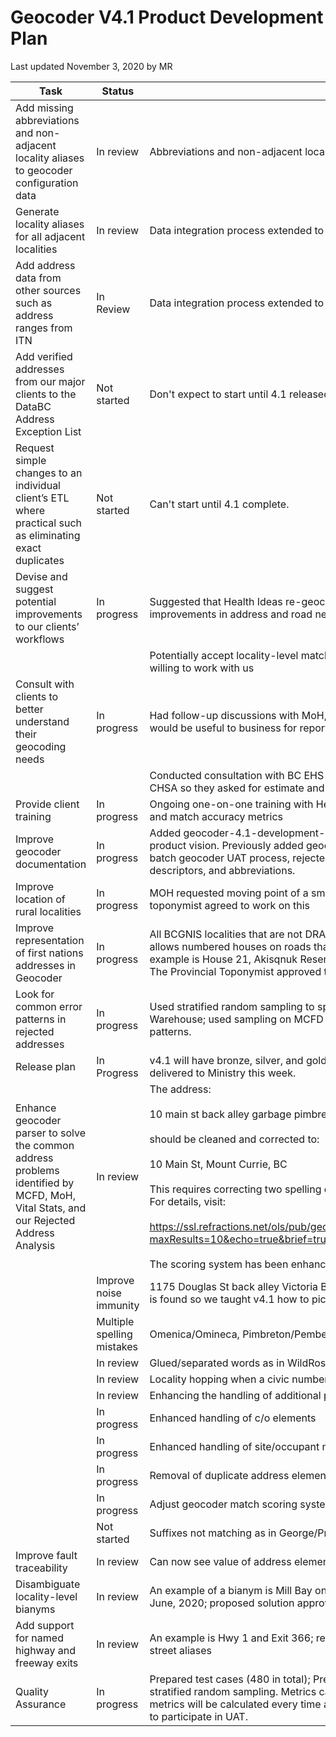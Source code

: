 # Geocoder V4.1 Product Development Plan
Last updated November 3, 2020 by MR

Task|Status|Details
|---|---|---|
|Add missing abbreviations and non-adjacent locality aliases to geocoder configuration data|In review| Abbreviations and non-adjacent locality aliases added to geocoder configuration data
|Generate locality aliases for all adjacent localities|In review| Data integration process extended to generate and include aliases for all adjacent localities
| Add address data from other sources such as address ranges from ITN|In Review| Data integration process extended to include all ITN address ranges
|Add verified addresses from our major clients to the DataBC Address Exception List|Not started| Don't expect to start until 4.1 released and clients trained in preparing reference addresses
|Request simple changes to an individual client’s ETL where practical such as eliminating exact duplicates|Not started| Can't start until 4.1 complete.
|Devise and suggest potential improvements to our clients’ workflows|In progress|Suggested that Health Ideas re-geocode failed addresses periodically to take advantage of continuous improvements in address and road network data
|||Potentially accept locality-level matches if locality has only one post-office. Provincial toponymist willing to work with us
|Consult with clients to better understand their geocoding needs|In progress|Had follow-up discussions with MoH, MCFD, and BC EHS on providing CHSA of an address; all agreed it would be useful to business for reporting, analysis, and planning
|||Conducted consultation with BC EHS who were in process of proposing a project to compute address CHSA so they asked for estimate and offered to pitch a funding request to their management
|Provide client training|In progress| Ongoing one-on-one training with Health Ideas, MCFD, and Vital Stats about Geocoding scoring system and match accuracy metrics
|Improve geocoder documentation|In progress|Added geocoder-4.1-development-plan (this document), OSM base-suitability assessment, and product vision. Previously added geocoder scoring guide and reference, batch geocoder registration, batch geocoder UAT process, rejected address examples, conceptual model of addressing,  unit descriptors, and abbreviations.
|Improve location of rural localities|In progress|MOH requested moving point of a small town to its post office to improve CHSA resolution; Provincial toponymist agreed to work on this
|Improve representation of first nations addresses in Geocoder|In progress| All BCGNIS localities that are not DRA localities are now modelled as sites within a DRA locality. This allows numbered houses on roads that are unnamed or unknown to the ITN to be easily represented. An example is House 21, Akisqnuk Reserve – Windermere, BC. MCFD has some of these types of address. The Provincial Toponymist approved this model in October, 2020.
|Look for common error patterns in rejected addresses|In progress|Used stratified random sampling to speed up analysis of thirteen million addresses from Health Ideas Warehouse; used sampling on MCFD data and confirmed results of previous analysis but found no new patterns.
|Release plan|In Progress| v4.1 will have bronze, silver, and gold releases; only gold will be released to the public. Bronze will be delivered to Ministry this week.
|Enhance geocoder parser to solve the common address problems identified by MCFD, MoH, Vital Stats, and our Rejected Address Analysis|In review|The address:<br><br>10 main st back alley garbage pimbreton bc<br><br> should be cleaned and corrected to:<br><br> 10 Main St, Mount Currie, BC<br><br> This requires correcting two spelling errors, aliasing to the correct locality, and picking up the garbage. For details, visit:<br><br>  https://ssl.refractions.net/ols/pub/geocoder/addresses.html?maxResults=10&echo=true&brief=true&addressString=10+main+st+back+alley+garbage+pimbreton+bc <br> <br> The scoring system has been enhanced to show you the objects at fault for easier traceability.
||Improve noise immunity| 1175 Douglas St back alley Victoria BC; back alley (between street and locality) is where much garbage is found so we taught v4.1 how to pick up the garbage
||Multiple spelling mistakes|Omenica/Omineca, Pimbreton/Pemberton
||In review|Glued/separated words as in WildRose/Wild Rose
||In review|Locality hopping when a civic number is not in any block range
||In review|Enhancing the handling of additional postal elements
||In progress|Enhanced handling of c/o elements|In progress
||In progress|Enhanced handling of site/occupant names in the address
||In progress|Removal of duplicate address elements especially locality
||In progress|Adjust geocoder match scoring system to more accurately reflect address match accuracy
||Not started|Suffixes not matching as in George/Prince George
|Improve fault traceability|In review|Can now see value of address element at fault (e.g., Roseway is an unknown streetType)
|Disambiguate locality-level bianyms|In review|An example of a bianym is Mill Bay on the Malahat and Mill Bay near Gincolith; requested by ICBC in June, 2020; proposed solution approved by Provincial Toponymist in Oct, 2020
|Add support for named highway and freeway exits|In review|An example is Hwy 1 and Exit 366; requested by WildFire in 2018; solved by generating appropriate street aliases
|Quality Assurance|In progress|Prepared test cases (480 in total); Prepared test framework including scripts for metrics calculation and stratified random sampling. Metrics calculation will be integrated with batch list address submitter so metrics will be calculated every time a client submits a batch job. MOH, MCFD, Vital Stats, and AG agreed to participate in UAT.
